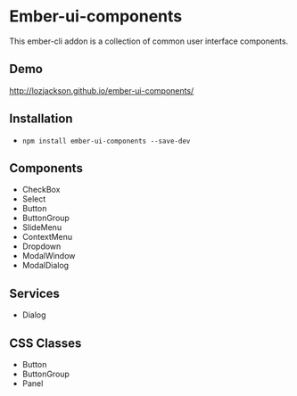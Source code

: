 # Ember-ui-components

This ember-cli addon is a collection of common user interface components.

## Demo

http://lozjackson.github.io/ember-ui-components/

## Installation

* `npm install ember-ui-components --save-dev`

## Components

* CheckBox
* Select
* Button
* ButtonGroup
* SlideMenu
* ContextMenu
* Dropdown
* ModalWindow
* ModalDialog

## Services

* Dialog

## CSS Classes

* Button
* ButtonGroup
* Panel
